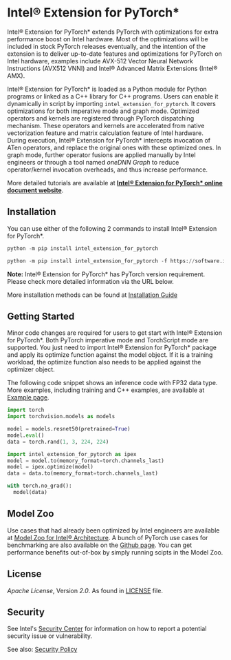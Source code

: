 # Intel® Extension for PyTorch\*

Intel® Extension for PyTorch\* extends PyTorch with optimizations for extra performance boost on Intel hardware. Most of the optimizations will be included in stock PyTorch releases eventually, and the intention of the extension is to deliver up-to-date features and optimizations for PyTorch on Intel hardware, examples include AVX-512 Vector Neural Network Instructions (AVX512 VNNI) and Intel® Advanced Matrix Extensions (Intel® AMX).

Intel® Extension for PyTorch\* is loaded as a Python module for Python programs or linked as a C++ library for C++ programs. Users can enable it dynamically in script by importing `intel_extension_for_pytorch`. It covers optimizations for both imperative mode and graph mode. Optimized operators and kernels are registered through PyTorch dispatching mechanism. These operators and kernels are accelerated from native vectorization feature and matrix calculation feature of Intel hardware. During execution, Intel® Extension for PyTorch\* intercepts invocation of ATen operators, and replace the original ones with these optimized ones. In graph mode, further operator fusions are applied manually by Intel engineers or through a tool named *oneDNN Graph* to reduce operator/kernel invocation overheads, and thus increase performance.

More detailed tutorials are available at [**Intel® Extension for PyTorch\* online document website**](https://intel.github.io/intel-extension-for-pytorch/).

## Installation

You can use either of the following 2 commands to install Intel® Extension for PyTorch\*.

```python
python -m pip install intel_extension_for_pytorch
```

```python
python -m pip install intel_extension_for_pytorch -f https://software.intel.com/ipex-whl-stable
```

**Note:** Intel® Extension for PyTorch\* has PyTorch version requirement. Please check more detailed information via the URL below.

More installation methods can be found at [Installation Guide](https://intel.github.io/intel-extension-for-pytorch/1.11.0/tutorials/installation.html)

## Getting Started

Minor code changes are required for users to get start with Intel® Extension for PyTorch\*. Both PyTorch imperative mode and TorchScript mode are supported. You just need to import Intel® Extension for PyTorch\* package and apply its optimize function against the model object. If it is a training workload, the optimize function also needs to be applied against the optimizer object.

The following code snippet shows an inference code with FP32 data type. More examples, including training and C++ examples, are available at [Example page](https://intel.github.io/intel-extension-for-pytorch/1.11.0/tutorials/examples.html).

```python
import torch
import torchvision.models as models

model = models.resnet50(pretrained=True)
model.eval()
data = torch.rand(1, 3, 224, 224)

import intel_extension_for_pytorch as ipex
model = model.to(memory_format=torch.channels_last)
model = ipex.optimize(model)
data = data.to(memory_format=torch.channels_last)

with torch.no_grad():
  model(data)
```

## Model Zoo

Use cases that had already been optimized by Intel engineers are available at [Model Zoo for Intel® Architecture](https://github.com/IntelAI/models/tree/pytorch-r1.11-models). A bunch of PyTorch use cases for benchmarking are also available on the [Github page](https://github.com/IntelAI/models/tree/pytorch-r1.11-models/benchmarks#pytorch-use-cases). You can get performance benefits out-of-box by simply running scipts in the Model Zoo.

## License

_Apache License_, Version _2.0_. As found in [LICENSE](https://github.com/intel/intel-extension-for-pytorch/blob/master/LICENSE.txt) file.

## Security

See Intel's [Security Center](https://www.intel.com/content/www/us/en/security-center/default.html)
for information on how to report a potential security issue or vulnerability.

See also: [Security Policy](SECURITY.md)

